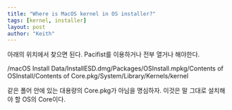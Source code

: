 ```yaml
---
title: "Where is MacOS kernel in OS installer?"
tags: [kernel, installer]
layout: post
author: "Keith"
---
```


아래의 위치에서 찾으면 된다. Pacifist를 이용하거나 전부 열거나 해야한다.

/macOS Install Data/InstallESD.dmg/Packages/OSInstall.mpkg/Contents of OSInstall/Contents of Core.pkg/System/Library/Kernels/kernel

같은 폴어 안에 있는 대용량의 Core.pkg가 아님을 명심하자. 이것은 말 그대로 설치해야 할 OS의 Core이다. 




